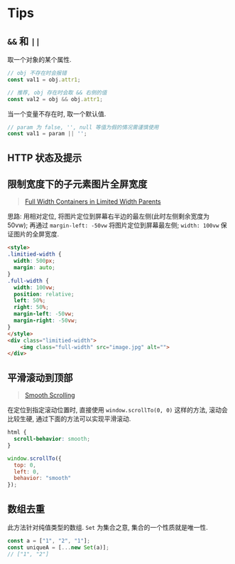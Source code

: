 # Tips

## `&&` 和 `||`

取一个对象的某个属性.

```javascript
// obj 不存在时会报错
const val1 = obj.attr1;

// 推荐, obj 存在时会取 && 右侧的值
const val2 = obj && obj.attr1;
```

当一个变量不存在时, 取一个默认值.

```javascript
// param 为 false, '', null 等值为假的情况需谨慎使用
const val1 = param || '';
```

## HTTP 状态及提示

## 限制宽度下的子元素图片全屏宽度

> [Full Width Containers in Limited Width Parents](https://css-tricks.com/full-width-containers-limited-width-parents/)

思路: 用相对定位, 将图片定位到屏幕右半边的最左侧(此时左侧剩余宽度为 50vw); 再通过 `margin-left: -50vw` 将图片定位到屏幕最左侧; `width: 100vw` 保证图片的全屏宽度.

```html
<style>
.limitied-width {
  width: 500px;
  margin: auto;
}
.full-width {
  width: 100vw;
  position: relative;
  left: 50%;
  right: 50%;
  margin-left: -50vw;
  margin-right: -50vw;
}
</style>
<div class="limitied-width">
    <img class="full-width" src="image.jpg" alt="">
</div>
```

## 平滑滚动到顶部

> [Smooth Scrolling](https://css-tricks.com/snippets/jquery/smooth-scrolling/)

在定位到指定滚动位置时, 直接使用 `window.scrollTo(0, 0)` 这样的方法, 滚动会比较生硬, 通过下面的方法可以实现平滑滚动.

```css
html {
  scroll-behavior: smooth;
}
```

```javascript
window.scrollTo({
  top: 0,
  left: 0,
  behavior: "smooth"
});
```

## 数组去重

此方法针对纯值类型的数组. `Set` 为集合之意, 集合的一个性质就是唯一性.

```javascript
const a = ["1", "2", "1"];
const uniqueA = [...new Set(a)];
// ["1", "2"]
```
